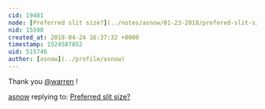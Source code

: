 ```yaml
---
cid: 19481
node: [Preferred slit size?](../notes/asnow/01-23-2018/prefered-slit-size)
nid: 15590
created_at: 2018-04-24 16:37:32 +0000
timestamp: 1524587852
uid: 515746
author: [asnow](../profile/asnow)
---
```


Thank you [@warren](/profile/warren) !

[asnow](../profile/asnow) replying to: [Preferred slit size?](../notes/asnow/01-23-2018/prefered-slit-size)

